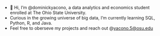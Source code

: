 - 👋 Hi, I’m @dominickyacono, a data analytics and economics student enrolled at The Ohio State University.
-  Curious in the growing universe of big data, I’m currently learning SQL, Python, R, and Java.
-  Feel free to oberseve my projects and reach out @yacono.5@osu.edu 

<!---
dominickyacono/dominickyacono is a ✨ special ✨ repository because its `README.md` (this file) appears on your GitHub profile.
You can click the Preview link to take a look at your changes.
--->
